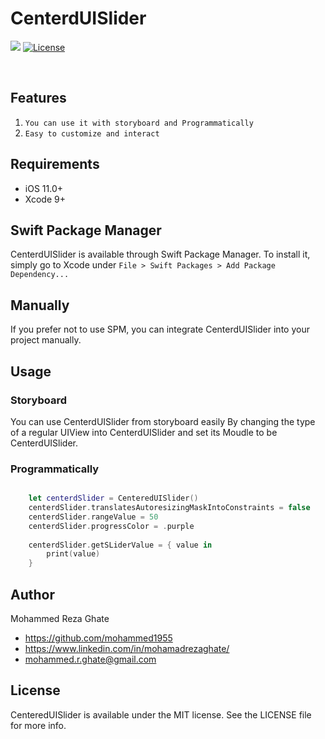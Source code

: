 # CenterdUISlider
![](https://img.shields.io/badge/Swift-5.2-blue.svg?style=flat)
[![License](http://img.shields.io/badge/license-MIT-green.svg?style=flat)](https://github.com/mohammed1955/CenteredUISlider/blob/master/LICENSE)

</br>

## Features

1) `You can use it with storyboard and Programmatically`
2) `Easy to customize and interact `


## Requirements

- iOS 11.0+
- Xcode 9+

## Swift Package Manager

CenterdUISlider is available through Swift Package Manager. To install
it, simply go to Xcode under `File > Swift Packages > Add Package Dependency...`

## Manually

If you prefer not to use SPM, you can integrate CenterdUISlider into your project manually.

## Usage

### Storyboard
You can use CenterdUISlider from storyboard easily By changing the type of a regular UIView into CenterdUISlider and set its Moudle to be CenterdUISlider.

###  Programmatically
```swift

    let centerdSlider = CenteredUISlider()
    centerdSlider.translatesAutoresizingMaskIntoConstraints = false
    centerdSlider.rangeValue = 50
    centerdSlider.progressColor = .purple
    
    centerdSlider.getSLiderValue = { value in
        print(value)
    }

```
## Author

Mohammed Reza Ghate

- https://github.com/mohammed1955
- https://www.linkedin.com/in/mohamadrezaghate/
- mohammed.r.ghate@gmail.com

## License

CenteredUISlider is available under the MIT license. See the LICENSE file for more info.
